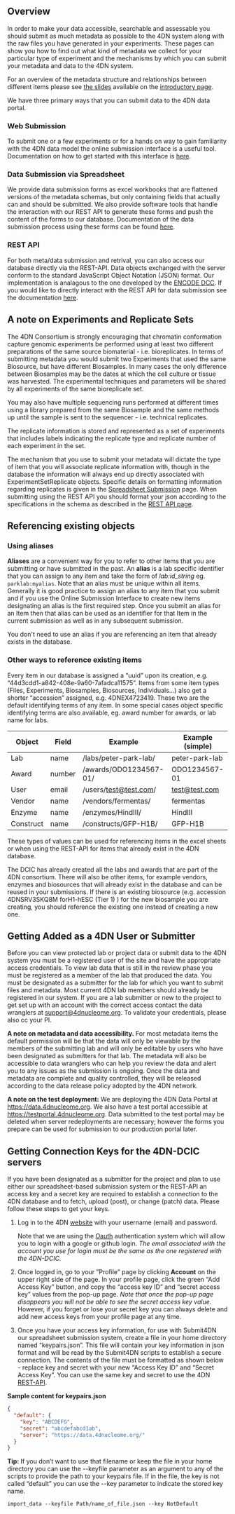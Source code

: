 ## Overview

In order to make your data accessible, searchable and assessable you should submit as much metadata as possible to the 4DN system along with the raw files you have generated in your experiments. These pages can show you how to find out what kind of metadata we collect for your particular type of experiment and the mechanisms by which you can submit your metadata and data to the 4DN system.

For an overview of the metadata structure and relationships between different items please see [the slides](/help#metadata-structure) available on the [introductory page](/help).

We have three primary ways that you can submit data to the 4DN data portal.

### Web Submission

To submit one or a few experiments or for a hands on way to gain familiarity with the 4DN data model the online submission interface is a useful tool.
Documentation on how to get started with this interface is [here](/help/web-submission).

### Data Submission via Spreadsheet

We provide data submission forms as excel workbooks that are flattened versions of the metadata schemas, but only
containing fields that actually can and should be submitted.
We also provide software tools that handle the interaction with our REST API to generate these forms and push the
content of the forms to our database.
Documentation of the data submission process using these forms can be found
[here](/help/spreadsheet).

### REST API

For both meta/data submission and retrival, you can also access our database directly via the REST-API.
Data objects exchanged with the server conform to the standard JavaScript Object Notation (JSON) format.
Our implementation is analagous to the one developed
by the [ENCODE DCC](https://www.encodeproject.org/help/rest-api/).
If you would like to directly interact with the REST API for data submission see the documentation [here](/help/rest-api).


## A note on Experiments and Replicate Sets

The 4DN Consortium is strongly encouraging that chromatin conformation capture genomic experiments be performed using at least two different preparations of the same source biomaterial - i.e. bioreplicates.  In terms of submitting metadata you would submit two Experiments that used the same Biosource, but have different Biosamples. In many cases the only difference between Biosamples may be the dates at which the cell culture or tissue was harvested.  The experimental techniques and parameters will be shared by all experiments of the same bioreplicate set.

You may also have multiple sequencing runs performed at different times using a library prepared from the same Biosample and the same methods up until the sample is sent to the sequencer - i.e. technical replicates.

The replicate information is stored and represented as a set of experiments that includes labels indicating the replicate type and replicate number of each experiment in the set.

The mechanism that you use to submit your metadata will dictate the type of item that you will associate replicate information with, though in the database the information will always end up directly associated with ExperimentSetReplicate objects.  Specific details on formatting information regarding replicates is given in the [Spreadsheet Submission](/help/spreadsheet) page.  When submitting using the REST API you should format your json according to the specifications in the schema as described in the [REST API page](/help/rest-api).


## Referencing existing objects

### Using aliases
**Aliases** are a convenient way for you to refer to other items that you are submitting or have submitted in the past.
An **alias** is a lab specific identifier that you can assign to any item and take the form of *lab:id\_string* eg. ```parklab:myalias```. Note that an alias must be unique within all items. Generally it is good practice to assign an alias to any item that you submit and if you use the Online Submission Interface to create new items designating an alias is the first required step.  Once you submit an alias for an Item then that alias can be used as an identifier for that Item in the current submission as well as in any subsequent submission.

You don't need to use an alias if you are referencing an item that already exists in the database.

### Other ways to reference existing items
Every item in our database is assigned a “uuid” upon its creation, e.g. “44d3cdd1-a842-408e-9a60-7afadca11575”. Items from some item types (Files, Experiments, Biosamples, Biosources, Individuals...) also get a shorter “accession” assigned, e.g. 4DNEX4723419. These two are the default identifying terms of any item. In some special cases object specific identifying terms are also available, eg. award number for awards, or lab name for labs.


| Object | Field | Example | Example (simple)|
|---|---|---|---|
| Lab | name | /labs/peter-park-lab/ | peter-park-lab |
| Award | number | /awards/ODO1234567-01/ | ODO1234567-01 |
| User | email | /users/test@test.com/ | test@test.com |
| Vendor | name | /vendors/fermentas/ | fermentas |
| Enzyme | name | /enzymes/HindIII/ | HindIII |
| Construct | name | /constructs/GFP-H1B/ | GFP-H1B


These types of values can be used for referencing items in the excel sheets or when using the REST-API for items that already exist in the 4DN database.


The DCIC has already created all the labs and awards that are part of the 4DN consortium. There will also be other items, for example vendors, enzymes and biosources that will already exist in the database and can be reused in your submissions.  If there is an existing biosource (e.g. accession 4DNSRV3SKQ8M forH1-hESC (Tier 1) ) for the new biosample you are creating, you should reference the existing one instead of creating a new one.

## Getting Added as a 4DN User or Submitter

Before you can view protected lab or project data or submit data to the 4DN system you must be a registered user of the site and have the appropriate access credentials. To view lab data that is still in the review phase you must be registered as a member of the lab that produced the data.  You must be designated as a submitter for the lab for which you want to submit files and metadata.  Most current 4DN lab members should already be registered in our system.  If you are a lab submitter or new to the project to get set up with an account with the correct access contact the data wranglers at [support@4dnucleome.org](mailto:support@4dnucleome.org).  To validate your credentials, please also cc your PI.


**A note on metadata and data accessibility.**
 For most metadata items the default permission will be that the data will only be viewable by the members of the submitting lab and will only be editable by users who have been designated as submitters for that lab. The metadata will also be accessible to data wranglers who can help you review the data and alert you to any issues as the submission is ongoing. Once the data and metadata are complete and quality controlled, they will be released according to the data release policy adopted by the 4DN network.


**A note on the test deployment:** We are deploying the 4DN Data Portal at <https://data.4dnucleome.org>. We also have a test portal accessible at <https://testportal.4dnucleome.org>. Data submitted to the test portal may be deleted when server redeployments are necessary; however the forms you prepare can be used for submission to our production portal later.

## Getting Connection Keys for the 4DN-DCIC servers
If you have been designated as a submitter for the project and plan to use either our spreadsheet-based submission system or the REST-API an access key and a secret key are required to establish a connection to the 4DN database and to fetch, upload (post), or change (patch) data. Please follow these steps to get your keys.

1. Log in to the 4DN [website](https://data.4dnucleome.org) with your username (email) and password.

    Note that we are using the [Oauth](https://oauth.net/) authentication system which will allow you to login with a google or github login.  _The email associated with the account you use for login must be the same as the one registered with the 4DN-DCIC._

2. Once logged in, go to your ”Profile” page by clicking **Account** on the upper right side of the page.  In your profile page, click the green “Add Access Key” button, and copy the “access key ID” and “secret access key” values from the pop-up page. _Note that once the pop-up page disappears you will not be able to see the secret access key value._ However, if you forget or lose your secret key you can always delete and add new access keys from your profile page at any time.


3. Once you have your access key information, for use with Submit4DN our spreadsheet submission system, create a file in your home directory named “keypairs.json”. This file will contain your key information in json format and will be read by the Submit4DN scripts to establish a secure connection. The contents of the file must be formatted as shown below - replace key and secret with your new “Access Key ID” and “Secret Access Key”.  You can use the same key and secret to use the 4DN [REST-API](/help/rest-api).

**Sample content for keypairs.json**

```json
{
  "default": {
    "key": "ABCDEFG",
    "secret": "abcdefabcd1ab",
    "server": "https://data.4dnucleome.org/"
  }
}
```

**Tip:** If you don’t want to use that filename or keep the file in your home directory you can use the --keyfile parameter as an argument to any of the scripts to provide the path to your keypairs file.
If in the file, the key is not called “default” you can use the --key parameter to indicate the stored key name.

    import_data --keyfile Path/name_of_file.json --key NotDefault
